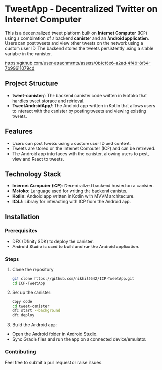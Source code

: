 # TweetApp - Decentralized Twitter on Internet Computer

This is a decentralized tweet platform built on **Internet Computer** (ICP) using a combination of a backend **canister** and an **Android application**. Users can post tweets and view other tweets on the network using a custom user ID. The backend stores the tweets persistently using a stable variable in the canister.

https://github.com/user-attachments/assets/0b1cf6e6-a2ad-4f46-8f34-7b99611079cd

## Project Structure

- **tweet-canister/**: The backend canister code written in Motoko that handles tweet storage and retrieval.
- **TweetAndroidApp/**: The Android app written in Kotlin that allows users to interact with the canister by posting tweets and viewing existing tweets.

## Features

- Users can post tweets using a custom user ID and content.
- Tweets are stored on the Internet Computer (ICP) and can be retrieved.
- The Android app interfaces with the canister, allowing users to post, view and React to tweets.

## Technology Stack

- **Internet Computer (ICP)**: Decentralized backend hosted on a canister.
- **Motoko**: Language used for writing the backend canister.
- **Kotlin**: Android app written in Kotlin with MVVM architecture.
- **IC4J**: Library for interacting with ICP from the Android app.

## Installation

### Prerequisites

- DFX (Dfinity SDK) to deploy the canister.
- Android Studio is used to build and run the Android application.

### Steps

1. Clone the repository:
   ```bash
   git clone https://github.com/nikhil5642/ICP-TweetApp.git
   cd ICP-TweetApp
   ```
2. Set up the canister:
   ```bash
   Copy code
   cd tweet-canister
   dfx start --background
   dfx deploy
   ```
3. Build the Android app:
  - Open the Android folder in Android Studio.
  - Sync Gradle files and run the app on a connected device/emulator.

### Contributing
Feel free to submit a pull request or raise issues.
